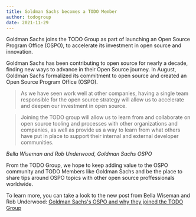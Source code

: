 ```yaml
---
title: Goldman Sachs becomes a TODO Member
author: todogroup
date: 2021-11-29
---
```



Goldman Sachs joins the TODO Group as part of launching an Open Source Program Office (OSPO), to accelerate its investment in open source and innovation.

Goldman Sachs has been contributing to open source for nearly a decade, finding new ways to advance in their Open Source journey.
In August, Goldman Sachs formalized its commitment to open source and created an Open Source Program Office (OSPO).

> As we have seen work well at other companies, having a single team responsible for the open source strategy will allow us to accelerate and deepen our investment in open source.

> Joining the TODO group will allow us to learn from and collaborate on open source tooling and processes with other organizations and companies, as well as provide us a way to learn from what others have put in place to support their internal and external developer communities.

*Bella Wiseman and Rob Underwood, Goldman Sachs OSPO*

From the TODO Group, we hope to keep adding value to the OSPO community and TODO Members like Goldman Sachs and be the place to share tips around OSPO topics with other open source proffessionals worldwide.

To learn more, you can take a look to the new post from Bella Wiseman and Rob Underwood: [Goldman Sachs's OSPO and why they joined the TODO Group](https://developer.gs.com/blog/our-open-source-program-office-and-todo-group/)


